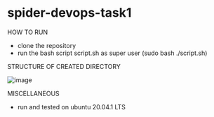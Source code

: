 # spider-devops-task1

HOW TO RUN
- clone the repository
- run the bash script script.sh as super user (sudo bash ./script.sh)



STRUCTURE OF CREATED DIRECTORY  

![image](https://user-images.githubusercontent.com/84980036/184208598-40f563c0-e9ec-4884-9845-3eaa8d205dd9.png)


MISCELLANEOUS
- run and tested on ubuntu 20.04.1 LTS
